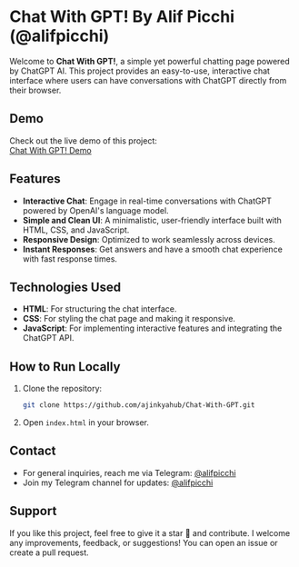 # Chat With GPT! By Alif Picchi (@alifpicchi)

Welcome to **Chat With GPT!**, a simple yet powerful chatting page powered by ChatGPT AI. This project provides an easy-to-use, interactive chat interface where users can have conversations with ChatGPT directly from their browser.

## Demo

Check out the live demo of this project:  
[Chat With GPT! Demo](/)

## Features

- **Interactive Chat**: Engage in real-time conversations with ChatGPT powered by OpenAI's language model.
- **Simple and Clean UI**: A minimalistic, user-friendly interface built with HTML, CSS, and JavaScript.
- **Responsive Design**: Optimized to work seamlessly across devices.
- **Instant Responses**: Get answers and have a smooth chat experience with fast response times.

## Technologies Used

- **HTML**: For structuring the chat interface.
- **CSS**: For styling the chat page and making it responsive.
- **JavaScript**: For implementing interactive features and integrating the ChatGPT API.

## How to Run Locally

1. Clone the repository:
   ```bash
   git clone https://github.com/ajinkyahub/Chat-With-GPT.git
   ```

2. Open `index.html` in your browser.

## Contact

- For general inquiries, reach me via Telegram: [@alifpicchi](https://t.me/alifpicchi)
- Join my Telegram channel for updates: [@alifpicchi](https://t.me/ap_community)

## Support

If you like this project, feel free to give it a star 🌟 and contribute. I welcome any improvements, feedback, or suggestions! You can open an issue or create a pull request.
